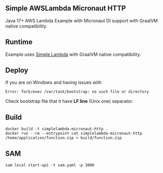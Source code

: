 ## Simple AWSLambda Micronaut HTTP

Java 17+ AWS Lambda Example with Micronaut DI support with GraalVM native compatibility.

## Runtime

Example uses [Simple Lambda](https://github.com/GoodforGod/simple-awslambda) with GraalVM native compatibility.

## Deploy

If you are on Windows and having issues with 
```
Error: fork/exec /var/task/bootstrap: no such file or directory
```

Check bootstrap file that it have **LF line** (Unix one) separator.

## Build

```shell
docker build -t simplelambda-micronaut-http .
docker run --rm --entrypoint cat simplelambda-micronaut-http /home/application/function.zip > build/function.zip
```

## SAM

```shell
sam local start-api -t sam.yaml -p 3000
```